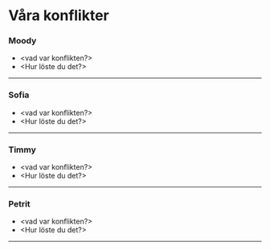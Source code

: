 # Våra konflikter

### Moody
- <vad var konflikten?>
- <Hur löste du det?>

---

### Sofia
- <vad var konflikten?>
- <Hur löste du det?>

---

### Timmy
- <vad var konflikten?>
- <Hur löste du det?>

---

### Petrit
- <vad var konflikten?>
- <Hur löste du det?>

---
